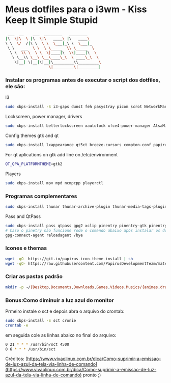 # Meus dotfiles para o i3wm  - Kiss Keep It Simple Stupid

```sh
 ___  __    ___  ________   ________      
|\  \|\  \ |\  \|\   ____\ |\   ____\     
\ \  \/  /|\ \  \ \  \___|_\ \  \___|_    
 \ \   ___  \ \  \ \_____  \\ \_____  \   
  \ \  \\ \  \ \  \|____|\  \\|____|\  \  
   \ \__\\ \__\ \__\____\_\  \ ____\_\  \ 
    \|__| \|__|\|__|\_________\\_________\
                   \|_________\|_________| 
```

### Instalar os programas antes de executar o script dos dotfiles, ele são:

I3
```sh
sudo xbps-install -S i3-gaps dunst feh pasystray picom scrot NetworkManager network-manager-applet ImageMagick polybar font-unifont-bdf font-Siji alsa-utils
```

Lockscreen, power manager, drivers
```sh
sudo xbps-install betterlockscreen xautolock xfce4-power-manager AlsaMixer.app 
```

Config themes gtk and qt
```sh
sudo xbps-install lxappearance qt5ct breeze-cursors compton-conf papirus-folders papirus-icon-theme  
```
For qt aplications on gtk add line on /etc/environment
```sh
QT_QPA_PLATFORMTHEME=gtk2
```

Players
```sh
sudo xbps-install mpv mpd ncmpcpp playerctl
```
### Programas complementares
```sh
sudo xbps-install thunar thunar-archive-plugin thunar-media-tags-plugin thunar-volman qbittorrent cabextract p7zip p7zip-urar unrar unzip zip dialog gtkdialog libreoffice libreoffice-i18n-pt-BR xarchiver detox geany xfce4-clipman-plugin xfce4-screenshooter
```
Pass and QtPass
```sh
sudo xbps-install pass qtpass gpg2 xclip pinentry pinentry-gtk pinentry-tty
# Caso o pinetry não funcione rode o comando abaixo após instalar os dotfiles
gpg-connect-agent reloadagent /bye
```
### Icones e themas
```sh
wget -qO- https://git.io/papirus-icon-theme-install | sh
wget -qO- https://raw.githubusercontent.com/PapirusDevelopmentTeam/materia-kde/master/install.sh 
```
### Criar as pastas padrão
```sh
mkdir -p ~/{Desktop,Documents,Downloads,Games,Videos,Musics/{animes,dramas,rock},Pictures/{abstratas,fotos,paisagens,wallpapers,ScreenShots},git,.programas,Podcasts}
```

### Bonus:Como diminuir a luz azul do monitor

Prmeiro instale o sct e depois abra o arquivo do crontab:
```sh
sudo xbps-install -S sct cronie
crontab -e
```
em seguida cole as linhas abaixo no final do arquivo:
```sh
0 21 * * * /usr/bin/sct 4500
0 6 * * * /usr/bin/sct 
```
Créditos: [https://www.vivaolinux.com.br/dica/Como-suprimir-a-emissao-de-luz-azul-da-tela-via-linha-de-comando](https://www.vivaolinux.com.br/dica/Como-suprimir-a-emissao-de-luz-azul-da-tela-via-linha-de-comando)
pronto ;)
